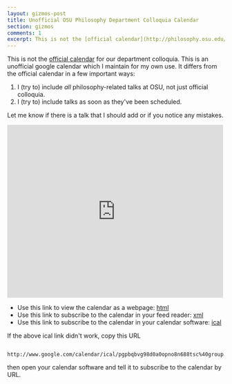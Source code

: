 ```yaml
---
layout: gizmos-post
title: Unofficial OSU Philosophy Department Colloquia Calendar
section: gizmos
comments: 1
excerpt: This is not the [official calendar](http://philosophy.osu.edu/news/colloquia/default.cfm) for our department colloquia. This is an unofficial google calendar which I maintain for my own use. It differs from the official calendar in a few important ways
---
```


This is not the [official calendar](http://philosophy.osu.edu/news/colloquia/default.cfm) for our department colloquia. This is an unofficial google calendar which I maintain for my own use. It differs from the official calendar in a few important ways:

1. I (try to) include *all* philosophy-related talks at OSU, not just official colloquia.
2. I (try to) include talks as soon as they've been scheduled.

Let me know if there is a talk that I should add or if you notice any mistakes.

<iframe src="http://www.google.com/calendar/embed?showDate=0&amp;showCalendars=0&amp;mode=AGENDA&amp;height=400&amp;wkst=1&amp;bgcolor=%23FFFFFF&amp;src=pgpbqbvg98d0a0opno8n688tsc%40group.calendar.google.com&amp;color=%235A6986&amp;ctz=America%2FNew_York" style=" border-width:0; margin-left: auto; margin-right: auto" width="500" height="400" frameborder="0" scrolling="no"></iframe>

+   Use this link to view the calendar as a webpage: [html](http://www.google.com/calendar/embed?src=pgpbqbvg98d0a0opno8n688tsc%40group.calendar.google.com&ctz=America/New_York)
+   Use this link to subscribe to the calendar in your feed reader: [xml](http://www.google.com/calendar/feeds/pgpbqbvg98d0a0opno8n688tsc%40group.calendar.google.com/public/basic)
+   Use this link to subscribe to the calendar in your calendar software: [ical](webcal://www.google.com/calendar/ical/pgpbqbvg98d0a0opno8n688tsc%40group.calendar.google.com/public/basic.ics)

If the above ical link didn't work, copy this URL

     http://www.google.com/calendar/ical/pgpbqbvg98d0a0opno8n688tsc%40group.calendar.google.com/public/basic.ics

then open your calendar software and tell it to subscribe to the calendar by URL.

